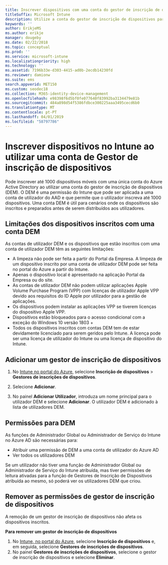```yaml
---
title: Inscrever dispositivos com uma conta do gestor de inscrição de dispositivos
titleSuffix: Microsoft Intune
description: Utilize a conta do gestor de inscrição de dispositivos para inscrever dispositivos no Intune.
keywords: ''
author: ErikjeMS
ms.author: erikje
manager: dougeby
ms.date: 02/22/2018
ms.topic: conceptual
ms.prod: ''
ms.service: microsoft-intune
ms.localizationpriority: high
ms.technology: ''
ms.assetid: 7196b33e-d303-4415-ad0b-2ecdb14230fd
ms.reviewer: damionw
ms.suite: ems
search.appverid: MET150
ms.custom: seodec18
ms.collection: M365-identity-device-management
ms.openlocfilehash: e98398f6d5bf0fe077640f83992ba3134479e81b
ms.sourcegitcommit: 484a898d54f5386fdbce300225aaa3495cecd6b0
ms.translationtype: MT
ms.contentlocale: pt-PT
ms.lasthandoff: 04/01/2019
ms.locfileid: "58797786"
---
```

# <a name="enroll-devices-in-intune-by-using-a-device-enrollment-manager-account"></a>Inscrever dispositivos no Intune ao utilizar uma conta de Gestor de inscrição de dispositivos

Pode inscrever até 1000 dispositivos móveis com uma única conta do Azure Active Directory ao utilizar uma conta do gestor de inscrição de dispositivos (DEM). O DEM é uma permissão do Intune que pode ser aplicada a uma conta de utilizador do AAD e que permite que o utilizador inscreva até 1000 dispositivos. Uma conta DEM é útil para cenários onde os dispositivos são inscritos e preparados antes de serem distribuídos aos utilizadores.

## <a name="limitations-of-devices-that-are-enrolled-with-a-dem-account"></a>Limitações dos dispositivos inscritos com uma conta DEM

As contas de utilizador DEM e os dispositivos que estão inscritos com uma conta de utilizador DEM têm as seguintes limitações:

  - A limpeza não pode ser feita a partir do Portal da Empresa. A limpeza de um dispositivo inscrito por uma conta de utilizador DEM pode ser feita no portal do Azure a partir do Intune.
  - Apenas o dispositivo local é apresentado na aplicação Portal da Empresa ou do site.
  - As contas de utilizador DEM não podem utilizar aplicações Apple Volume Purchase Program (VPP) com licenças de utilizador Apple VPP devido aos requisitos do ID Apple por utilizador para a gestão de aplicações.
  - Os dispositivos podem instalar as aplicações VPP se tiverem licenças do dispositivo Apple VPP.
  - Dispositivos estão bloqueados para o acesso condicional com a exceção do Windows 10 versão 1803 +
  - Todos os dispositivos inscritos com contas DEM tem de estar devidamente licenciado para serem geridos pelo Intune. A licença pode ser uma licença de utilizador do Intune ou uma licença de dispositivo do Intune.



## <a name="add-a-device-enrollment-manager"></a>Adicionar um gestor de inscrição de dispositivos

1.  No [Intune no portal do Azure](https://aka.ms/intuneportal), selecione **Inscrição de dispositivos** > **Gestores de inscrições de dispositivos**.

2.  Selecione **Adicionar**.

3.  No painel **Adicionar Utilizador**, introduza um nome principal para o utilizador DEM e selecione **Adicionar**. O utilizador DEM é adicionado à lista de utilizadores DEM.

## <a name="permissions-for-dem"></a>Permissões para DEM

As funções de Administrador Global ou Administrador de Serviço do Intune no Azure AD são necessárias para:
- Atribuir uma permissão de DEM a uma conta de utilizador do Azure AD
- Ver todos os utilizadores DEM

Se um utilizador não tiver uma função de Administrador Global ou Administrador de Serviço do Intune atribuída, mas tiver permissões de leitura ativadas para a função de Gestores de Inscrição de Dispositivos atribuída ao mesmo, só poderá ver os utilizadores DEM que criou.


## <a name="remove-device-enrollment-manager-permissions"></a>Remover as permissões de gestor de inscrição de dispositivos

A remoção de um gestor de inscrição de dispositivos não afeta os dispositivos inscritos.

**Para remover um gestor de inscrição de dispositivos**

1. No [Intune, no portal do Azure](https://aka.ms/intuneportal), selecione **Inscrição de dispositivos** e, em seguida, selecione **Gestores de inscrições de dispositivos**.
2. No painel **Gestores de inscrições de dispositivos**, selecione o gestor de inscrição de dispositivos e selecione **Eliminar**.

